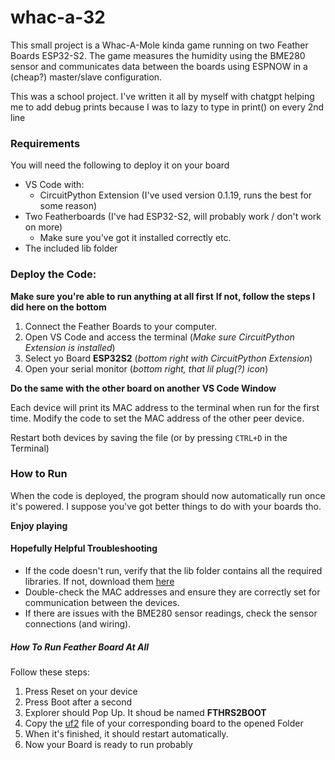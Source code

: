 # whac-a-32

This small project is a Whac-A-Mole kinda game running on two Feather Boards ESP32-S2. The game measures the humidity using the BME280 sensor and communicates data between the boards using ESPNOW in a (cheap?) master/slave configuration.

This was a school project. I've written it all by myself with chatgpt helping me to add debug prints because I was to lazy to type in print() on every 2nd line

### Requirements

You will need the following to deploy it on your board
+ VS Code with:
	+ CircuitPython Extension (I've used version 0.1.19, runs the best for some reason)
+ Two Featherboards  (I've had ESP32-S2, will probably work / don't work on more)
	+ Make sure you've got it installed correctly etc.
+ The included lib folder

### Deploy the Code:

**Make sure you're able to run anything at all first**
**If not, follow the steps I did here on the bottom**

1. Connect the Feather Boards to your computer.
1. Open VS Code and access the terminal (*Make sure CircuitPython Extension is installed*)
1. Select yo Board **ESP32S2** (*bottom right with CircuitPython Extension*)
1. Open your serial monitor (*bottom right, that lil plug(?) icon*)

**Do the same with the other board on another VS Code Window**

Each device will print its MAC address to the terminal when run for the first time. Modify the code to set the MAC address of the other peer device.

Restart both devices by saving the file (or by pressing `CTRL+D` in the Terminal)

### How to Run
When the code is deployed, the program should now automatically run once it's powered. I suppose you've got better things to do with your boards tho.

**Enjoy playing**

#### Hopefully Helpful Troubleshooting
+ If the code doesn't run, verify that the lib folder contains all the required libraries. If not, download them [here](https://circuitpython.org/libraries)
+ Double-check the MAC addresses and ensure they are correctly set for communication between the devices.
+ If there are issues with the BME280 sensor readings, check the sensor connections (and wiring).

##### How To Run Feather Board At All
Follow these steps:
1. Press Reset on your device
2. Press Boot after a second
3. Explorer should Pop Up. It shoud be named **FTHRS2BOOT**
4. Copy the [uf2](https://circuitpython.org/board/adafruit_feather_esp32s2/) file of your corresponding board to the opened Folder
5. When it's finished, it should restart automatically.
6. Now your Board is ready to run probably